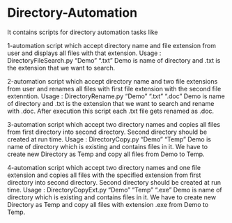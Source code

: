 # Directory-Automation
It contains scripts for directory automation tasks like

1-automation script which accept directory name and file extension from user and displays all
files with that extension.
Usage : DirectoryFileSearch.py “Demo” “.txt”
Demo is name of directory and .txt is the extension that we want to search.

2-automation script which accept directory name and two file extensions from user and
renames all files with first file extension with the second file extenntion.
Usage : DirectoryRename.py “Demo” “.txt” “.doc”
Demo is name of directory and .txt is the extension that we want to search and rename
with .doc.
After execution this script each .txt file gets renamed as .doc.

3-automation script which accept two directory names and copies all files from first directory
into second directory. Second directory should be created at run time.
Usage : DirectoryCopy.py “Demo” “Temp”
Demo is name of directory which is existing and contains files in it. We have to create new
Directory as Temp and copy all files from Demo to Temp.

4-automation script which accept two directory names and one file extension and copies all
files with the specified extension from first directory into second directory. Second directory
should be created at run time.
Usage : DirectoryCopyExt.py “Demo” “Temp” “.exe”
Demo is name of directory which is existing and contains files in it. We have to create new
Directory as Temp and copy all files with extension .exe from Demo to Temp.
